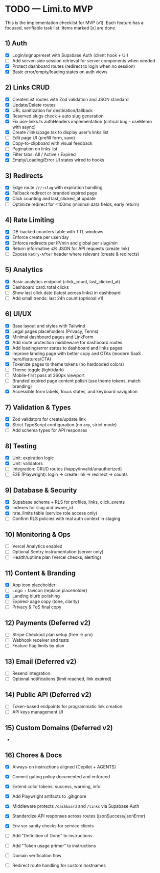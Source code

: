 # TODO — Limi.to MVP

This is the implementation checklist for MVP (v1). Each feature has a focused, verifiable task list. Items marked [x] are done.

## 1) Auth

- [x] Login/signup/reset with Supabase Auth (client hook + UI)
- [ ] Add server-side session retrieval for server components when needed
- [x] Protect dashboard routes (redirect to login when no session)
- [x] Basic error/empty/loading states on auth views

## 2) Links CRUD

- [x] Create/List routes with Zod validation and JSON standard
- [x] Update/Delete routes
- [x] URL sanitization for destination/fallback
- [x] Reserved slugs check + auto slug generation
- [x] Fix use-links.ts authHeaders implementation (critical bug - useMemo with async)
- [x] Create /links/page.tsx to display user's links list
- [ ] Edit page UI (prefill form, save)
- [x] Copy-to-clipboard with visual feedback
- [ ] Pagination on links list
- [x] Filter tabs: All / Active / Expired
- [x] Empty/Loading/Error UI states wired to hooks

## 3) Redirects

- [x] Edge route `/r/:slug` with expiration handling
- [x] Fallback redirect or branded expired page
- [x] Click counting and last_clicked_at update
- [ ] Optimize redirect for <100ms (minimal data fields, early return)

## 4) Rate Limiting

- [x] DB-backed counters table with TTL windows
- [x] Enforce create per user/day
- [x] Enforce redirects per IP/min and global per slug/min
- [x] Return informative `429` JSON for API requests (create link)
- [ ] Expose `Retry-After` header where relevant (create & redirects)

## 5) Analytics

- [x] Basic analytics endpoint (click_count, last_clicked_at)
- [x] Dashboard card: total clicks
- [ ] Show last click date (latest across links) in dashboard
- [ ] Add small trends: last 24h count (optional v1)

## 6) UI/UX

- [x] Base layout and styles with Tailwind
- [x] Legal pages placeholders (Privacy, Terms)
- [x] Minimal dashboard pages and LinkForm
- [x] Add route protection middleware for dashboard routes
- [x] Add loading/error states to dashboard and links pages
- [x] Improve landing page with better copy and CTAs (modern SaaS hero/features/CTA)
- [x] Tokenize pages to theme tokens (no hardcoded colors)
- [ ] Theme toggle (light/dark)
- [ ] Mobile-first pass at 360px viewport
- [ ] Branded expired page content polish (use theme tokens, match branding)
- [x] Accessible form labels, focus states, and keyboard navigation

## 7) Validation & Types

- [x] Zod validators for create/update link
- [x] Strict TypeScript configuration (no `any`, strict mode)
- [ ] Add schema types for API responses

## 8) Testing

- [x] Unit: expiration logic
- [x] Unit: validators
- [ ] Integration: CRUD routes (happy/invalid/unauthorized)
- [ ] E2E (Playwright): login → create link → redirect → counts

## 9) Database & Security

- [x] Supabase schema + RLS for profiles, links, click_events
- [x] Indexes for slug and owner_id
- [x] rate_limits table (service role access only)
- [ ] Confirm RLS policies with real auth context in staging

## 10) Monitoring & Ops

- [ ] Vercel Analytics enabled
- [ ] Optional Sentry instrumentation (server only)
- [ ] Health/uptime plan (Vercel checks, alerting)

## 11) Content & Branding

- [x] App icon placeholder
- [ ] Logo + favicon (replace placeholder)
- [x] Landing blurb polishing
- [ ] Expired-page copy (tone, clarity)
- [ ] Privacy & ToS final copy

## 12) Payments (Deferred v2)

- [ ] Stripe Checkout plan setup (free → pro)
- [ ] Webhook receiver and tests
- [ ] Feature flag limits by plan

## 13) Email (Deferred v2)

- [ ] Resend integration
- [ ] Optional notifications (limit reached, link expired)

## 14) Public API (Deferred v2)

- [ ] Token-based endpoints for programmatic link creation
- [ ] API keys management UI

## 15) Custom Domains (Deferred v2)

-

## 16) Chores & Docs

- [x] Always-on instructions aligned (Copilot + AGENTS)
- [x] Commit gating policy documented and enforced
- [x] Extend color tokens: success, warning, info
- [x] Add Playwright artifacts to .gitignore
- [x] Middleware protects `/dashboard` and `/links` via Supabase Auth
- [x] Standardize API responses across routes (jsonSuccess/jsonError)
- [x] Env var sanity checks for service clients
- [ ] Add "Definition of Done" to instructions
- [ ] Add "Token usage primer" to instructions

- [ ] Domain verification flow
- [ ] Redirect route handling for custom hostnames

